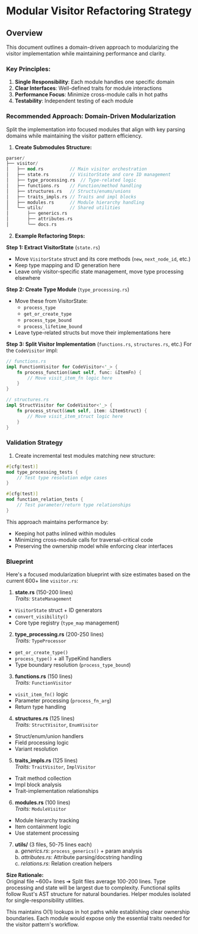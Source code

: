 # Modular Visitor Refactoring Strategy

## Overview
This document outlines a domain-driven approach to modularizing the visitor implementation while maintaining performance and clarity.

### Key Principles:
1. **Single Responsibility**: Each module handles one specific domain
2. **Clear Interfaces**: Well-defined traits for module interactions
3. **Performance Focus**: Minimize cross-module calls in hot paths
4. **Testability**: Independent testing of each module

### Recommended Approach: Domain-Driven Modularization
Split the implementation into focused modules that align with key parsing domains while maintaining the visitor pattern efficiency.

1. **Create Submodules Structure:**

```rust
parser/
├── visitor/
│   ├── mod.rs          // Main visitor orchestration
│   ├── state.rs        // VisitorState and core ID management
│   ├── type_processing.rs  // Type-related logic
│   ├── functions.rs    // Function/method handling
│   ├── structures.rs   // Structs/enums/unions
│   ├── traits_impls.rs // Traits and impl blocks
│   ├── modules.rs      // Module hierarchy handling
│   └── utils/          // Shared utilities
│       ├── generics.rs
│       ├── attributes.rs
│       └── docs.rs
```

2. **Example Refactoring Steps:**

**Step 1: Extract VisitorState** (`state.rs`)

- Move `VisitorState` struct and its core methods (`new`, `next_node_id`, etc.)
- Keep type mapping and ID generation here
- Leave only visitor-specific state management, move type processing elsewhere

**Step 2: Create Type Module** (`type_processing.rs`)

- Move these from VisitorState:
  - `process_type`
  - `get_or_create_type`
  - `process_type_bound`
  - `process_lifetime_bound`
- Leave type-related structs but move their implementations here

**Step 3: Split Visitor Implementation** (`functions.rs`, `structures.rs`, etc.)
For the `CodeVisitor` impl:

```rust
// functions.rs
impl FunctionVisitor for CodeVisitor<'_> {
    fn process_function(&mut self, func: &ItemFn) {
        // Move visit_item_fn logic here
    }
}

// structures.rs 
impl StructVisitor for CodeVisitor<'_> {
    fn process_struct(&mut self, item: &ItemStruct) {
        // Move visit_item_struct logic here
    }
}
```

### Validation Strategy

1. Create incremental test modules matching new structure:

```rust
#[cfg(test)]
mod type_processing_tests {
    // Test type resolution edge cases
}

#[cfg(test)] 
mod function_relation_tests {
    // Test parameter/return type relationships
}
```

This approach maintains performance by:

- Keeping hot paths inlined within modules
- Minimizing cross-module calls for traversal-critical code
- Preserving the ownership model while enforcing clear interfaces

### Blueprint

Here's a focused modularization blueprint with size estimates based on the current 600+ line `visitor.rs`:

1. **state.rs** (150-200 lines)  
*Traits:* `StateManagement`  

- `VisitorState` struct + ID generators  
- `convert_visibility()`  
- Core type registry (`type_map` management)  

2. **type_processing.rs** (200-250 lines)  
*Traits:* `TypeProcessor`  

- `get_or_create_type()`  
- `process_type()` + all TypeKind handlers  
- Type boundary resolution (`process_type_bound`)  

3. **functions.rs** (150 lines)  
*Traits:* `FunctionVisitor`  

- `visit_item_fn()` logic  
- Parameter processing (`process_fn_arg`)  
- Return type handling  

4. **structures.rs** (125 lines)  
*Traits:* `StructVisitor`, `EnumVisitor`  

- Struct/enum/union handlers  
- Field processing logic  
- Variant resolution  

5. **traits_impls.rs** (125 lines)  
*Traits:* `TraitVisitor`, `ImplVisitor`  

- Trait method collection  
- Impl block analysis  
- Trait-implementation relationships  

6. **modules.rs** (100 lines)  
*Traits:* `ModuleVisitor`  

- Module hierarchy tracking  
- Item containment logic  
- Use statement processing  

7. **utils/** (3 files, 50-75 lines each)  
a. *generics.rs*: `process_generics()` + param analysis  
b. *attributes.rs*: Attribute parsing/docstring handling  
c. *relations.rs*: Relation creation helpers  

**Size Rationale:**  
Original file ~600+ lines ➔ Split files average 100-200 lines. Type processing and state will be largest due to complexity. Functional splits follow Rust's AST structure for natural boundaries. Helper modules isolated for single-responsibility utilities.

This maintains O(1) lookups in hot paths while establishing clear ownership boundaries. Each module would expose only the essential traits needed for the visitor pattern's workflow.
